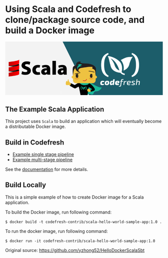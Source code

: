 
# Using Scala and Codefresh to clone/package source code, and build a Docker image
![scala and Codefresh](images/scala-and-codefresh.png)

## The Example Scala Application

This project uses `Scala` to build an application which will eventually become a distributable Docker image.

## Build in Codefresh

- [Example single stage pipeline](codefresh-single-stage.yml)
- [Example multi-stage pipeline](codefresh-multi-stage.yml)


See the [documentation](https://codefresh.io/docs/docs/learn-by-example/scala/scala-hello-world/) for more details.


## Build Locally

This is a simple example of how to create Docker image for a Scala
application.

To build the Docker image, run following command:

```
$ docker build -t codefresh-contrib/scala-hello-world-sample-app:1.0 .
```

To run the docker image, run following command:
```
$ docker run -it codefresh-contrib/scala-hello-world-sample-app:1.0
```
Original source: https://github.com/yzhong52/HelloDockerScalaSbt
